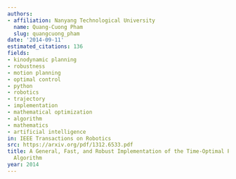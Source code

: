 ```yaml
---
authors:
- affiliation: Nanyang Technological University
  name: Quang-Cuong Pham
  slug: quangcuong_pham
date: '2014-09-11'
estimated_citations: 136
fields:
- kinodynamic planning
- robustness
- motion planning
- optimal control
- python
- robotics
- trajectory
- implementation
- mathematical optimization
- algorithm
- mathematics
- artificial intelligence
in: IEEE Transactions on Robotics
src: https://arxiv.org/pdf/1312.6533.pdf
title: A General, Fast, and Robust Implementation of the Time-Optimal Path Parameterization
  Algorithm
year: 2014
---
```

